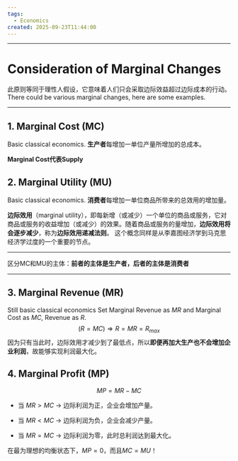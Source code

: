 ```yaml
---
tags:
  - Economics
created: 2025-09-23T11:44:00
---
```

---
# Consideration of Marginal Changes
此原则等同于理性人假设，它意味着人们只会采取边际效益超过边际成本的行动。
There could be various marginal changes, here are some examples.

---
## 1. Marginal Cost (MC)
Basic classical economics.
**生产者**每增加一单位产量所增加的总成本。

**Marginal Cost代表Supply**
## 2. Marginal Utility (MU)
Basic classical economics.
**消费者**每增加一单位商品所带来的总效用的增加量。

**边际效用**（marginal utility），即每新增（或减少）一个单位的商品或服务，它对商品或服务的收益增加（或减少）的效果。随着商品或服务的量增加，**边际效用将会逐步减少**，称为**边际效用递减法则**。
这个概念同样是从李嘉图经济学到马克思经济学过度的一个重要的节点。

---

区分MC和MU的主体：**前者的主体是生产者，后者的主体是消费者**

---
## 3. Marginal Revenue (MR)
Still basic classical economics
Set Marginal Revenue as $MR$ and Marginal Cost as $MC$, Revenue as $R$.
$$(R=MC)\Rightarrow R=MR=R_{max}$$
因为只有当此时，边际效用才减少到了最低点，所以**即便再加大生产也不会增加企业利润**，故能够实现利润最大化。

## 4. Marginal Profit (MP)
$$MP=MR-MC$$
- 当 $MR > MC$ → 边际利润为正，企业会增加产量。
    
- 当 $MR < MC$ → 边际利润为负，企业会减少产量。
    
- 当 $MR = MC$ → 边际利润为零，此时总利润达到最大化。

在最为理想的均衡状态下，$MP=0$，而且$MC=MU$！